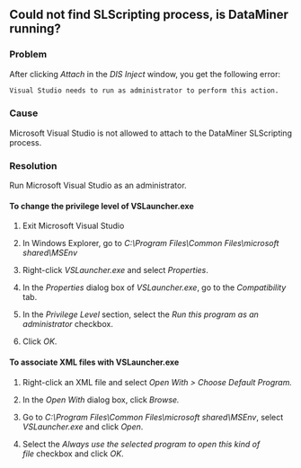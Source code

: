 ## Could not find SLScripting process, is DataMiner running?

### Problem

After clicking *Attach* in the *DIS Inject* window, you get the following error:

```txt
Visual Studio needs to run as administrator to perform this action.
```

### Cause

Microsoft Visual Studio is not allowed to attach to the DataMiner SLScripting process.

### Resolution

Run Microsoft Visual Studio as an administrator.

#### To change the privilege level of VSLauncher.exe

1. Exit Microsoft Visual Studio

2. In Windows Explorer, go to *C:\\Program Files\\Common Files\\microsoft shared\\MSEnv*

3. Right-click *VSLauncher.exe* and select *Properties*.

4. In the *Properties* dialog box of *VSLauncher.exe*, go to the *Compatibility* tab.

5. In the *Privilege Level* section, select the *Run this program as an administrator* checkbox.

6. Click *OK*.

#### To associate XML files with VSLauncher.exe

1. Right-click an XML file and select *Open With \> Choose Default Program.*

2. In the *Open With* dialog box, click *Browse.*

3. Go to *C:\\Program Files\\Common Files\\microsoft shared\\MSEnv*, select *VSLauncher.exe* and click *Open*.

4. Select the *Always use the selected program to open this kind of file* checkbox and click *OK*.
